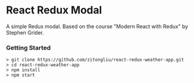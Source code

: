 # React Redux Modal
A simple Redux modal. Based on the course "Modern React with Redux" by Stephen Grider.

### Getting Started

```
> git clone https://github.com/zitongliu/react-redux-weather-app.git
> cd react-redux-weather-app
> npm install
> npm start
```
